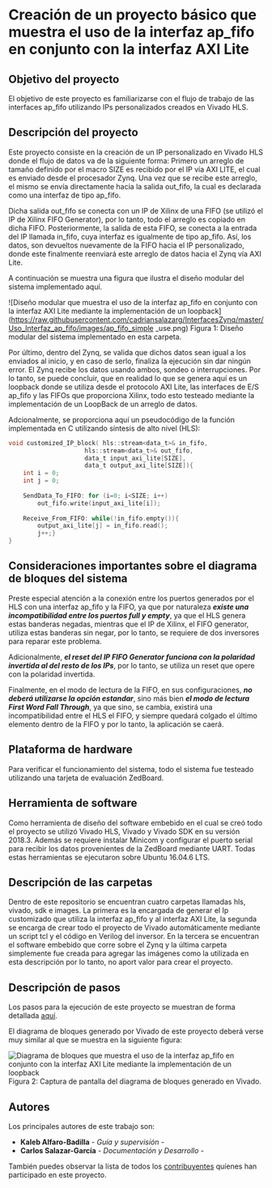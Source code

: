 # Creación de un proyecto básico que muestra el uso de la interfaz ap_fifo en conjunto con la interfaz AXI Lite

## Objetivo del proyecto

El objetivo de este proyecto es familiarizarse con el flujo de trabajo de las interfaces ap_fifo utilizando IPs personalizados creados en Vivado HLS.

## Descripción del proyecto

Este proyecto consiste en la creación de un IP personalizado en Vivado HLS donde el flujo de datos va de la siguiente forma: Primero un arreglo de tamaño definido por el macro SIZE es recibido por el IP vía AXI LITE, el cual es enviado desde el procesador Zynq. Una vez que se recibe este arreglo, el mismo se envía directamente hacia la salida out_fifo, la cual es declarada como una interfaz de tipo ap_fifo. 

Dicha salida out_fifo se conecta con un IP de Xilinx de una FIFO (se utilizó el IP de Xilinx FIFO Generator), por lo tanto, todo el arreglo es copiado en dicha FIFO. Posteriormente, la salida de esta FIFO, se conecta a la entrada del IP llamada in_fifo, cuya interfaz es igualmente de tipo ap_fifo. Así, los datos, son devueltos nuevamente de la FIFO hacia el IP personalizado, donde este finalmente reenviará este arreglo de datos hacia el Zynq vía AXI Lite.

A continuación se muestra una figura que ilustra el diseño modular del sistema implementado aquí.

![Diseño modular que muestra el uso de la interfaz ap_fifo en conjunto con la interfaz AXI Lite mediante la implementación de un loopback](https://raw.githubusercontent.com/cadriansalazarg/InterfacesZynq/master/Uso_Interfaz_ap_fifo/images/ap_fifo_simple _use.png)
Figura 1: Diseño modular del sistema implementado en esta carpeta.

Por último, dentro del Zynq, se valida que dichos datos sean igual a los enviados al inicio, y en caso de serlo, finaliza la ejecución sin dar ningún error. El Zynq recibe los datos usando ambos, sondeo o interrupciones. Por lo tanto, se puede concluir, que en realidad lo que se genera aquí es un loopback donde se utiliza desde el protocolo AXI Lite, las interfaces de E/S ap_fifo y las FIFOs que proporciona Xilinx, todo esto testeado mediante la implementación de un LoopBack de un arreglo de datos.

Adcionalmente, se proporciona aquí un pseudocódigo de la función implementada en C utilizando síntesis de alto nivel (HLS):
```C
void customized_IP_block( hls::stream<data_t>& in_fifo,
                     hls::stream<data_t>& out_fifo,
                     data_t input_axi_lite[SIZE],
                     data_t output_axi_lite[SIZE]){
	int i = 0;
	int j = 0;
	
	SendData_To_FIFO: for (i=0; i<SIZE; i++) 
		out_fifo.write(input_axi_lite[i]);
     
	Receive_From_FIFO: while(!in_fifo.empty()){
		output_axi_lite[j] = in_fifo.read();
		j++;}
}
```



## Consideraciones importantes sobre el diagrama de bloques del sistema

Preste especial atención a la conexión entre los puertos generados por el HLS con una interfaz ap_fifo y la FIFO, ya que por naturaleza ***existe una incompatibilidad entre los puertos full y empty***, ya que el HLS genera estas banderas negadas, mientras que el IP de Xilinx, el FIFO generator, utiliza estas banderas sin negar, por lo tanto, se requiere de dos inversores para reparar este problema.

Adicionalmente, ***el reset del IP FIFO Generator funciona con la polaridad invertida al del resto de los IPs***, por lo tanto, se utiliza un reset que opere con la polaridad invertida.

Finalmente, en el modo de lectura de la FIFO, en sus configuraciones, ***no deberá utilizarse la opción estandar***, sino más bien ***el modo de lectura First Word Fall Through***, ya que sino, se cambia, existirá una incompatibilidad entre el HLS el FIFO, y siempre quedará colgado el último elemento dentro de la FIFO y por lo tanto, la aplicación se caerá.


## Plataforma de hardware

Para verificar el funcionamiento del sistema, todo el sistema fue testeado  utilizando una tarjeta de evaluación ZedBoard.

## Herramienta de software

Como herramienta de diseño del software embebido en el cual se creó todo el proyecto se utilizó Vivado HLS, Vivado y Vivado SDK en su versión 2018.3. Además se requiere instalar Minicom y configurar el puerto serial para recibir los datos provenientes de la ZedBoard mediante UART. Todas estas herramientas se ejecutaron sobre Ubuntu 16.04.6 LTS. 

## Descripción de las carpetas

Dentro de este repositorio se encuentran cuatro carpetas llamadas hls, vivado, sdk e images. La primera es la encargada de generar el Ip customizado que utiliza la interfaz ap_fifo y al interfaz AXI Lite, la segunda se encarga de crear todo el proyecto de Vivado automáticamente mediante un script tcl y el código en Verilog del inversor. En la tercera se encuentran el software embebido que corre sobre el Zynq y la última carpeta simplemente fue creada para agregar las imágenes como la utilizada en esta descripción por lo tanto, no aport valor para crear el proyecto.

## Descripción de pasos 

Los pasos para la ejecución de este proyecto se muestran de forma detallada [aquí](https://youtu.be/PeXQbFlYlIE).

El diagrama de bloques generado por Vivado de este proyecto deberá verse muy similar al que se muestra en la siguiente figura:

![Diagrama de bloques que muestra el uso de la interfaz ap_fifo en conjunto con la interfaz AXI Lite mediante la implementación de un loopback](https://raw.githubusercontent.com/cadriansalazarg/InterfacesZynq/master/Uso_Interfaz_ap_fifo/images/Block_Diagram_Simple_Use_of_ap_fifo.png)
Figura 2: Captura de pantalla del diagrama de bloques generado en Vivado.

## Autores

Los principales autores de este trabajo son:

* **Kaleb Alfaro-Badilla** - *Guía y supervisión* - 
* **Carlos Salazar-García** - *Documentación y Desarrollo* -

También puedes observar la lista de todos los [contribuyentes](https://github.com/cadriansalazarg/InterfacesZynq/contributors) quíenes han participado en este proyecto. 

